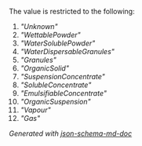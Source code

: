 The value is restricted to the following: 

 1. _"Unknown"_
 2. _"WettablePowder"_
 3. _"WaterSolublePowder"_
 4. _"WaterDispersableGranules"_
 5. _"Granules"_
 6. _"OrganicSolid"_
 7. _"SuspensionConcentrate"_
 8. _"SolubleConcentrate"_
 9. _"EmulsifiableConcentrate"_
 10. _"OrganicSuspension"_
 11. _"Vapour"_
 12. _"Gas"_

_Generated with [json-schema-md-doc](https://brianwendt.github.io/json-schema-md-doc/)_